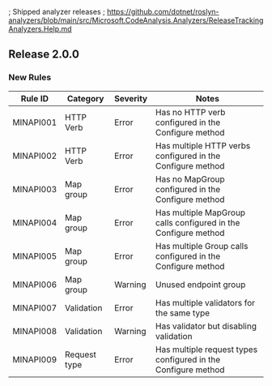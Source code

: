 ﻿; Shipped analyzer releases
; https://github.com/dotnet/roslyn-analyzers/blob/main/src/Microsoft.CodeAnalysis.Analyzers/ReleaseTrackingAnalyzers.Help.md

## Release 2.0.0

### New Rules

Rule ID | Category | Severity | Notes
--------|----------|----------|-------
MINAPI001 | HTTP Verb    | Error   | Has no HTTP verb configured in the Configure method
MINAPI002 | HTTP Verb    | Error   | Has multiple HTTP verbs configured in the Configure method
MINAPI003 | Map group    | Error   | Has no MapGroup configured in the Configure method
MINAPI004 | Map group    | Error   | Has multiple MapGroup calls configured in the Configure method
MINAPI005 | Map group    | Error   | Has multiple Group calls configured in the Configure method
MINAPI006 | Map group    | Warning | Unused endpoint group
MINAPI007 | Validation   | Error   | Has multiple validators for the same type
MINAPI008 | Validation   | Warning | Has validator but disabling validation
MINAPI009 | Request type | Error   | Has multiple request types configured in the Configure method

